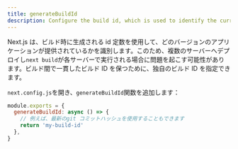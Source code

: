 ```yaml
---
title: generateBuildId
description: Configure the build id, which is used to identify the current build in which your application is being served.
---
```


Next.js は、ビルド時に生成される id 定数を使用して、どのバージョンのアプリケーションが提供されているかを識別します。このため、複数のサーバーへデプロイし`next build`が各サーバーで実行される場合に問題を起こす可能性があります。ビルド間で一貫したビルド ID を保つために、独自のビルド ID を指定できます。

`next.config.js`を開き、`generateBuildId`関数を追加します：

```js title="next.config.js"
module.exports = {
  generateBuildId: async () => {
    // 例えば、最新のgit コミットハッシュを使用することもできます
    return 'my-build-id'
  },
}
```
